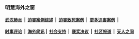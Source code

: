 
### 明慧海外之窗

####  [武汉肺炎](indexes/365.md?t=01300200) &nbsp;|&nbsp;  [迫害案例综述](indexes/328.md?t=01300200) &nbsp;|&nbsp; [迫害致死案例](indexes/277.md?t=01300200)  &nbsp;|&nbsp; [更多迫害案例](indexes/81.md?t=01300200)  &nbsp;|&nbsp; 
####  [时事评论](indexes/251.md?t=01300200) &nbsp;|&nbsp; [海外简讯](indexes/245.md?t=01300200)&nbsp;|&nbsp;  [社会支持](indexes/140.md?t=01300200) &nbsp;|&nbsp; [褒奖决议](indexes/282.md?t=01300200) &nbsp;|&nbsp; [社区报道](indexes/91.md?t=01300200)  &nbsp;|&nbsp; [天人之间](indexes/78.md?t=01300200) 

